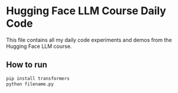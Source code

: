 # Hugging Face LLM Course Daily Code

This file contains all my daily code experiments and demos from the Hugging Face LLM course.

## How to run

```bash
pip install transformers
python filename.py
